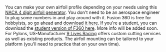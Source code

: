 You can make your own airfoil profile depending on your needs using this [NACA 4 digit airfoil generator](http://airfoiltools.com/airfoil/naca4digit). You don't need to be an
aerospace engineer to plug some numbers in and play around with it. Fusion 360 is free for hobbyists, so go ahead and [download it here](https://www.autodesk.com/products/fusion-360/personal). 
If you're a student, you can download the [student version of F360 here](https://www.autodesk.com/education/edu-software/overview). More info will be added soon. 
For Pylons, US-Manufacturer [9 Lives Racing](https://9livesracing.com/) offers custom cutting services as well as existing products. The airfoil mounting can be tailored to your platform (you'll need to 
practice that on your own time). 

